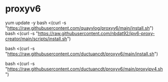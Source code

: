 # proxyv6

yum update -y
bash <(curl -s "https://raw.githubusercontent.com/quayvlog/proxyv6/main/install.sh")
bash <(curl -s "https://raw.githubusercontent.com/nbdat92/ipv6-proxy-creator/main/scripts/install.sh")

<!-- ipv6 -->
bash <(curl -s "https://raw.githubusercontent.com/ductuancdt/proxyv6/main/install.sh")

<!-- ipv4 -->
bash <(curl -s "https://raw.githubusercontent.com/ductuancdt/proxyv6/main/proxyipv4.sh")